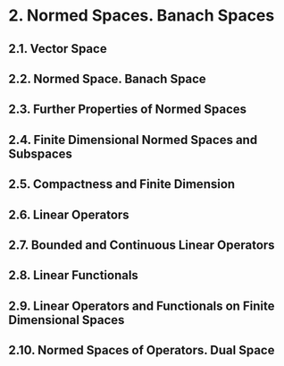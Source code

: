 # 2. Normed Spaces. Banach Spaces

## 2.1. Vector Space

## 2.2. Normed Space. Banach Space
## 2.3. Further Properties of Normed Spaces
## 2.4. Finite Dimensional Normed Spaces and Subspaces
## 2.5. Compactness and Finite Dimension
## 2.6. Linear Operators
## 2.7. Bounded and Continuous Linear Operators
## 2.8. Linear Functionals
## 2.9. Linear Operators and Functionals on Finite Dimensional Spaces
## 2.10. Normed Spaces of Operators. Dual Space
